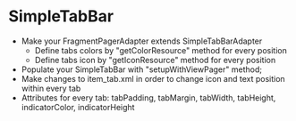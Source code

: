 # SimpleTabBar
- Make your FragmentPagerAdapter extends SimpleTabBarAdapter
  - Define tabs colors by "getColorResource" method for every position
  - Define tabs icon by "getIconResource" method for every position
- Populate your SimpleTabBar with "setupWithViewPager" method;
- Make changes to item_tab.xml in order to change icon and text position within every tab
- Attributes for every tab: tabPadding, tabMargin, tabWidth, tabHeight, indicatorColor, indicatorHeight
